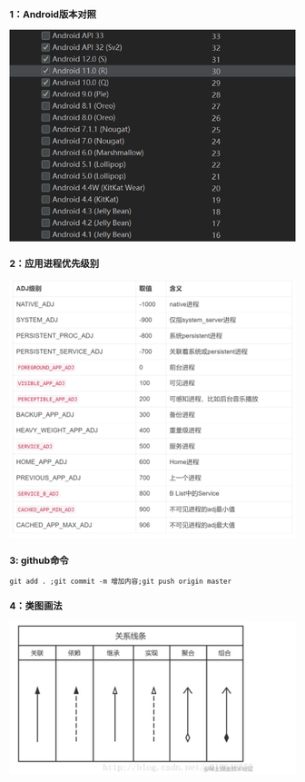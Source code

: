 ### 1：Android版本对照

![](img/fgdfgdfg.png)



### 2：应用进程优先级别

![kdidmsjds](img/kdidmsjds.png)



### 3: github命令

```
git add . ;git commit -m 增加内容;git push origin master
```



### 4：类图画法

![](img/类图画法.png)